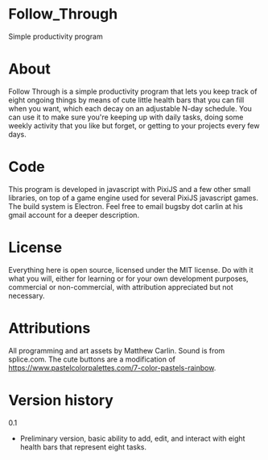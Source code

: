 # Follow_Through
Simple productivity program


# About
Follow Through is a simple productivity program that lets you keep track of eight ongoing things by means of cute little health bars that you can fill when you want, which each decay on an adjustable N-day schedule. You can use it to make sure you're keeping up with daily tasks, doing some weekly activity that you like but forget, or getting to your projects every few days.


# Code
This program is developed in javascript with PixiJS and a few other small libraries, on top of a game engine used for several PixiJS javascript games. The build system is Electron. Feel free to email bugsby dot carlin at his gmail account for a deeper description.


# License
Everything here is open source, licensed under the MIT license. Do with it what you will, either for learning or for your own development purposes, commercial or non-commercial, with attribution appreciated but not necessary.


# Attributions
All programming and art assets by Matthew Carlin. Sound is from splice.com. The cute buttons are a modification of https://www.pastelcolorpalettes.com/7-color-pastels-rainbow.


# Version history

0.1
- Preliminary version, basic ability to add, edit, and interact with eight health bars that represent eight tasks.

